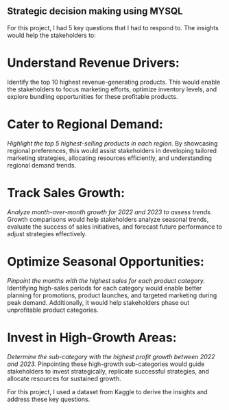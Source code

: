 ## Strategic decision making using MYSQL
For this project, I had 5 key questions that I had to respond to. The insights would help the stakeholders to:

# Understand Revenue Drivers:
Identify the top 10 highest revenue-generating products. This would enable the stakeholders to focus marketing efforts, optimize inventory levels, and explore bundling opportunities for these profitable products.

# Cater to Regional Demand:
*Highlight the top 5 highest-selling products in each region.* By showcasing regional preferences, this would assist stakeholders in developing tailored marketing strategies, allocating resources efficiently, and understanding regional demand trends.

# Track Sales Growth:
*Analyze month-over-month growth for 2022 and 2023 to assess trends.* Growth comparisons would help stakeholders analyze seasonal trends, evaluate the success of sales initiatives, and forecast future performance to adjust strategies effectively.

# Optimize Seasonal Opportunities:
*Pinpoint the months with the highest sales for each product category.* Identifying high-sales periods for each category would enable better planning for promotions, product launches, and targeted marketing during peak demand. Additionally, it would help stakeholders phase out unprofitable product categories.

# Invest in High-Growth Areas:
*Determine the sub-category with the highest profit growth between 2022 and 2023.* Pinpointing these high-growth sub-categories would guide stakeholders to invest strategically, replicate successful strategies, and allocate resources for sustained growth.

For this project, I used a dataset from Kaggle to derive the insights and address these key questions.
